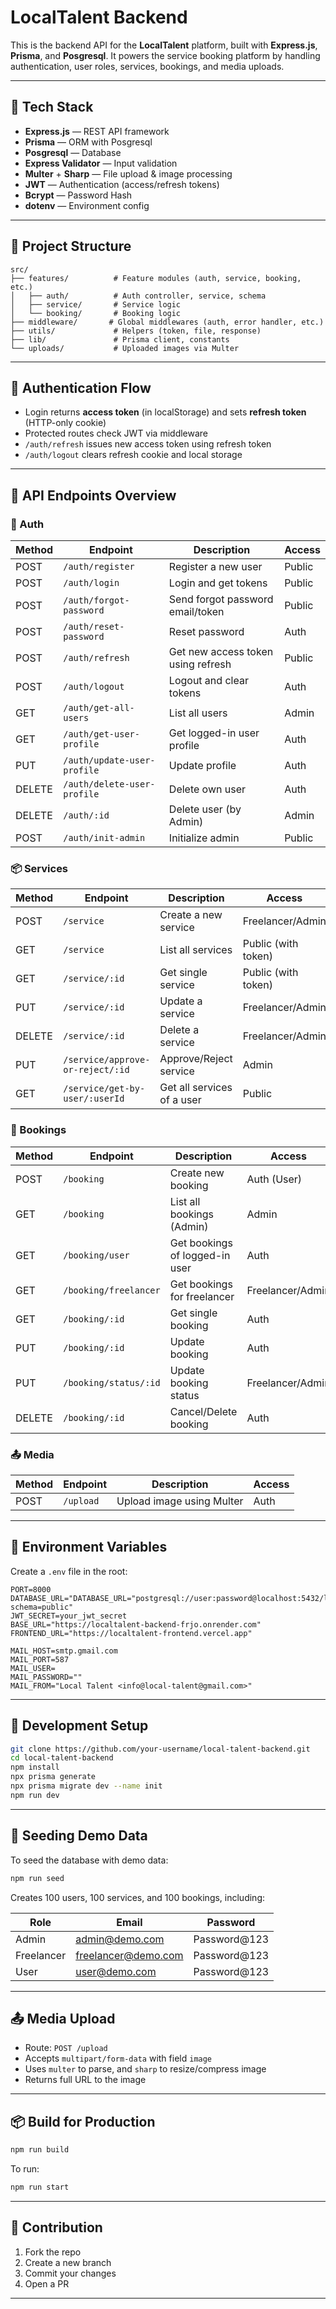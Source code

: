 # LocalTalent Backend

This is the backend API for the **LocalTalent** platform, built with **Express.js**, **Prisma**, and **Posgresql**. It powers the service booking platform by handling authentication, user roles, services, bookings, and media uploads.

---

## 🚀 Tech Stack

- **Express.js** — REST API framework
- **Prisma** — ORM with Posgresql
- **Posgresql** — Database
- **Express Validator** — Input validation
- **Multer** + **Sharp** — File upload & image processing
- **JWT** — Authentication (access/refresh tokens)
- **Bcrypt** — Password Hash
- **dotenv** — Environment config

---

## 📁 Project Structure

```
src/
├── features/          # Feature modules (auth, service, booking, etc.)
│   ├── auth/          # Auth controller, service, schema
│   ├── service/       # Service logic
│   └── booking/       # Booking logic
├── middleware/       # Global middlewares (auth, error handler, etc.)
├── utils/             # Helpers (token, file, response)
├── lib/               # Prisma client, constants
└── uploads/           # Uploaded images via Multer
```

---

## 🔐 Authentication Flow

- Login returns **access token** (in localStorage) and sets **refresh token** (HTTP-only cookie)
- Protected routes check JWT via middleware
- `/auth/refresh` issues new access token using refresh token
- `/auth/logout` clears refresh cookie and local storage

---

## 🔄 API Endpoints Overview

### 🔐 Auth

| Method | Endpoint                    | Description                        | Access |
| ------ | --------------------------- | ---------------------------------- | ------ |
| POST   | `/auth/register`            | Register a new user                | Public |
| POST   | `/auth/login`               | Login and get tokens               | Public |
| POST   | `/auth/forgot-password`     | Send forgot password email/token   | Public |
| POST   | `/auth/reset-password`      | Reset password                     | Auth   |
| POST   | `/auth/refresh`             | Get new access token using refresh | Public |
| POST   | `/auth/logout`              | Logout and clear tokens            | Auth   |
| GET    | `/auth/get-all-users`       | List all users                     | Admin  |
| GET    | `/auth/get-user-profile`    | Get logged-in user profile         | Auth   |
| PUT    | `/auth/update-user-profile` | Update profile                     | Auth   |
| DELETE | `/auth/delete-user-profile` | Delete own user                    | Auth   |
| DELETE | `/auth/:id`                 | Delete user (by Admin)             | Admin  |
| POST   | `/auth/init-admin`          | Initialize admin                   | Public |

### 📦 Services

| Method | Endpoint                         | Description                | Access              |
| ------ | -------------------------------- | -------------------------- | ------------------- |
| POST   | `/service`                       | Create a new service       | Freelancer/Admin    |
| GET    | `/service`                       | List all services          | Public (with token) |
| GET    | `/service/:id`                   | Get single service         | Public (with token) |
| PUT    | `/service/:id`                   | Update a service           | Freelancer/Admin    |
| DELETE | `/service/:id`                   | Delete a service           | Freelancer/Admin    |
| PUT    | `/service/approve-or-reject/:id` | Approve/Reject service     | Admin               |
| GET    | `/service/get-by-user/:userId`   | Get all services of a user | Public              |

### 📅 Bookings

| Method | Endpoint              | Description                    | Access           |
| ------ | --------------------- | ------------------------------ | ---------------- |
| POST   | `/booking`            | Create new booking             | Auth (User)      |
| GET    | `/booking`            | List all bookings (Admin)      | Admin            |
| GET    | `/booking/user`       | Get bookings of logged-in user | Auth             |
| GET    | `/booking/freelancer` | Get bookings for freelancer    | Freelancer/Admin |
| GET    | `/booking/:id`        | Get single booking             | Auth             |
| PUT    | `/booking/:id`        | Update booking                 | Auth             |
| PUT    | `/booking/status/:id` | Update booking status          | Freelancer/Admin |
| DELETE | `/booking/:id`        | Cancel/Delete booking          | Auth             |

### 📤 Media

| Method | Endpoint  | Description               | Access |
| ------ | --------- | ------------------------- | ------ |
| POST   | `/upload` | Upload image using Multer | Auth   |

---

## 🔧 Environment Variables

Create a `.env` file in the root:

```env
PORT=8000
DATABASE_URL="DATABASE_URL="postgresql://user:password@localhost:5432/localtalent?schema=public"
JWT_SECRET=your_jwt_secret
BASE_URL="https://localtalent-backend-frjo.onrender.com"
FRONTEND_URL="https://localtalent-frontend.vercel.app"

MAIL_HOST=smtp.gmail.com
MAIL_PORT=587
MAIL_USER=
MAIL_PASSWORD=""
MAIL_FROM="Local Talent <info@local-talent@gmail.com>"
```

---

## 🔨 Development Setup

```bash
git clone https://github.com/your-username/local-talent-backend.git
cd local-talent-backend
npm install
npx prisma generate
npx prisma migrate dev --name init
npm run dev
```

---

## 🌱 Seeding Demo Data

To seed the database with demo data:

```bash
npm run seed
```

Creates 100 users, 100 services, and 100 bookings, including:

| Role       | Email                                             | Password      |
| ---------- | ------------------------------------------------- | ------------- |
| Admin      | [admin@demo.com](mailto:admin@demo.com)           | Password\@123 |
| Freelancer | [freelancer@demo.com](mailto:freelancer@demo.com) | Password\@123 |
| User       | [user@demo.com](mailto:user@demo.com)             | Password\@123 |

---

## 📤 Media Upload

- Route: `POST /upload`
- Accepts `multipart/form-data` with field `image`
- Uses `multer` to parse, and `sharp` to resize/compress image
- Returns full URL to the image

---

## 📦 Build for Production

```bash
npm run build
```

To run:

```bash
npm run start
```

---

## 🤝 Contribution

1. Fork the repo
2. Create a new branch
3. Commit your changes
4. Open a PR

---
